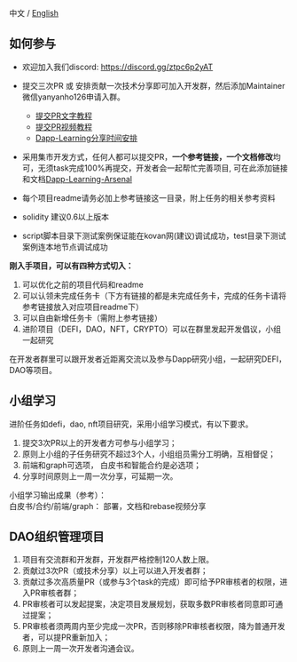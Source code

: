 中文 / [English](https://github.com/Dapp-Learning-DAO/Dapp-Learning/blob/main/docs/dao-en.md)

## 如何参与
- 欢迎加入我们discord: https://discord.gg/ztpc6p2yAT  
- 提交三次PR 或 安排贡献一次技术分享即可加入开发群，然后添加Maintainer微信yanyanho126申请入群。
	- [提交PR文字教程](https://github.com/BNineCoding/Dapp-Learning/blob/main/docs/Create_DApp-Learning_PR_Tutorial.md)
	- [提交PR视频教程](https://www.bilibili.com/video/BV1Bq4y1r7dx?spm_id_from=333.999.0.0)
  - [Dapp-Learning分享时间安排](https://docs.qq.com/doc/DQ3hWeVVXQ3JPbXFS)

- 采用集市开发方式，任何人都可以提交PR，**一个参考链接，一个文档修改**均可，无须task完成100%再提交，开发者会一起帮忙完善项目, 可在此添加链接和文档[Dapp-Learning-Arsenal](https://github.com/Dapp-Learning-DAO/Dapp-Learning-Arsenal)  
- 每个项目readme请务必加上参考链接这一目录，附上任务的相关参考资料
- solidity 建议0.6以上版本
- script脚本目录下测试案例保证能在kovan网(建议)调试成功，test目录下测试案例连本地节点调试成功

**刚入手项目，可以有四种方式切入：**

1. 可以优化之前的项目代码和readme
2. 可以认领未完成任务卡（下方有链接的都是未完成任务卡，完成的任务卡请将参考链接放入对应项目readme下）
3. 可以自由新增任务卡（需附上参考链接）
4. 进阶项目（DEFI，DAO，NFT，CRYPTO）可以在群里发起开发倡议，小组一起研究  

在开发者群里可以跟开发者近距离交流以及参与Dapp研究小组，一起研究DEFI，DAO等项目。

## 小组学习
  进阶任务如defi，dao, nft项目研究，采用小组学习模式，有以下要求。
 1. 提交3次PR以上的开发者方可参与小组学习；
 2. 原则上小组的子任务研究不超过3个人，小组组员需分工明确，互相督促；
 3. 前端和graph可选项， 白皮书和智能合约是必选项；
 4. 分享时间原则上一周一次分享，可延期一次。 

 小组学习输出成果（参考）：    
 白皮书/合约/前端/graph： 部署，文档和rebase视频分享


## DAO组织管理项目
  1. 项目有交流群和开发群，开发群严格控制120人数上限。
  2. 贡献过3次PR（或技术分享）以上可以进入开发者群；  
  3. 贡献过多次高质量PR（或参与3个task的完成）即可给予PR审核者的权限，进入PR审核者群；
  4. PR审核者可以发起提案，决定项目发展规划，获取多数PR审核者同意即可通过提案；
  5. PR审核者须两周内至少完成一次PR，否则移除PR审核者权限，降为普通开发者，可以提PR重新加入；
  6. 原则上一周一次开发者沟通会议。
